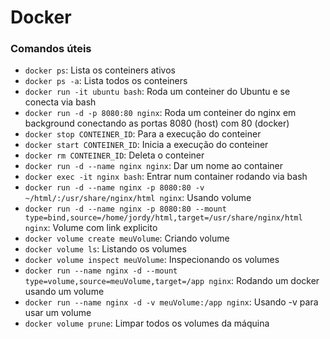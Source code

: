 # Docker

### Comandos úteis
- `docker ps`: Lista os conteiners ativos
- `docker ps -a`: Lista todos os conteiners
- `docker run -it ubuntu bash`: Roda um conteiner do Ubuntu e se conecta via bash
- `docker run -d -p 8080:80 nginx`: Roda um conteiner do nginx em background conectando as portas 8080 (host) com 80 (docker)
- `docker stop CONTEINER_ID`: Para a execução do conteiner
- `docker start CONTEINER_ID`: Inicia a execução do conteiner
- `docker rm CONTEINER_ID`: Deleta o conteiner
- `docker run -d --name nginx nginx`: Dar um nome ao container
- `docker exec -it nginx bash`: Entrar num container rodando via bash
- `docker run -d --name nginx -p 8080:80 -v ~/html/:/usr/share/nginx/html nginx`: Usando volume 
- `docker run -d --name nginx -p 8080:80 --mount type=bind,source=/home/jordy/html,target=/usr/share/nginx/html nginx`: Volume com link explicito
- `docker volume create meuVolume`: Criando volume
- `docker volume ls`: Listando os volumes
- `docker volume inspect meuVolume`: Inspecionando os volumes
- `docker run --name nginx -d --mount type=volume,source=meuVolume,target=/app nginx`: Rodando um docker usando um volume
- `docker run --name nginx -d -v meuVolume:/app nginx`: Usando -v para usar um volume
- `docker volume prune`: Limpar todos os volumes da máquina
